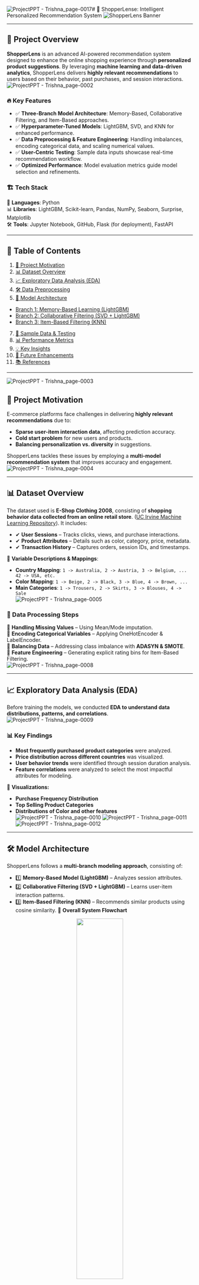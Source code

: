 ![ProjectPPT - Trishna_page-0017](https://github.com/user-attachments/assets/681a5248-c9c0-45fc-bc03-ebf5b3acc4fe)# 🛒 ShopperLense: Intelligent Personalized Recommendation System
![ShopperLens Banner](https://github.com/user-attachments/assets/fee9463f-1f6c-4e95-814a-925fbc5d63e5)

---

## 🌟 Project Overview
**ShopperLens** is an advanced AI-powered recommendation system designed to enhance the online shopping experience through **personalized product suggestions**. By leveraging **machine learning and data-driven analytics**, ShopperLens delivers **highly relevant recommendations** to users based on their behavior, past purchases, and session interactions.
![ProjectPPT - Trishna_page-0002](https://github.com/user-attachments/assets/144007d6-1f55-4cce-bdbe-dac02bf2cdee)


### 🔥 **Key Features**
- ✅ **Three-Branch Model Architecture**: Memory-Based, Collaborative Filtering, and Item-Based approaches.
- ✅ **Hyperparameter-Tuned Models**: LightGBM, SVD, and KNN for enhanced performance.
- ✅ **Data Preprocessing & Feature Engineering**: Handling imbalances, encoding categorical data, and scaling numerical values.
- ✅ **User-Centric Testing**: Sample data inputs showcase real-time recommendation workflow.
- ✅ **Optimized Performance**: Model evaluation metrics guide model selection and refinements.

### 🏗 **Tech Stack**
🚀 **Languages**: Python  
📊 **Libraries**: LightGBM, Scikit-learn, Pandas, NumPy, Seaborn, Surprise, Matplotlib  
🛠 **Tools**: Jupyter Notebook, GitHub, Flask (for deployment), FastAPI  

---

## 📌 Table of Contents
1. [🚀 Project Motivation](#-project-motivation)
2. [📊 Dataset Overview](#-dataset-overview)
3. [📈 Exploratory Data Analysis (EDA)](#-exploratory-data-analysis-eda)
4. [🛠 Data Preprocessing](#-data-preprocessing)
5. [📡 Model Architecture](#-model-architecture)
- [Branch 1: Memory-Based Learning (LightGBM)](#-branch-1-memory-based-learning-lightgbm)
- [Branch 2: Collaborative Filtering (SVD + LightGBM)](#-branch-2-collaborative-filtering-svd--lightgbm)
- [Branch 3: Item-Based Filtering (KNN)](#-branch-3-item-based-filtering-knn)
7. [🧪 Sample Data & Testing](#-sample-data--testing)
8. [📊 Performance Metrics](#-performance-metrics)
9. [💡 Key Insights](#-key-insights)
10. [🚀 Future Enhancements](#-future-enhancements)
11. [📚 References](#-references)

---
![ProjectPPT - Trishna_page-0003](https://github.com/user-attachments/assets/740fc2a3-6ef8-430f-bad5-96038eeb80f1)

## 🚀 Project Motivation
E-commerce platforms face challenges in delivering **highly relevant recommendations** due to:
- **Sparse user-item interaction data**, affecting prediction accuracy.
- **Cold start problem** for new users and products.
- **Balancing personalization vs. diversity** in suggestions.

ShopperLens tackles these issues by employing a **multi-model recommendation system** that improves accuracy and engagement.
![ProjectPPT - Trishna_page-0004](https://github.com/user-attachments/assets/27c62f3b-8c48-4ac6-a76f-7f947f812030)

---

## 📊 Dataset Overview
The dataset used is **E-Shop Clothing 2008**, consisting of **shopping behavior data collected from an online retail store**. 
([UC Irvine Machine Learning Repository](https://archive.ics.uci.edu/dataset/553/clickstream+data+for+online+shopping)).
It includes:
- ✔ **User Sessions** – Tracks clicks, views, and purchase interactions.
- ✔ **Product Attributes** – Details such as color, category, price, metadata.
- ✔ **Transaction History** – Captures orders, session IDs, and timestamps.  

📌 **Variable Descriptions & Mappings**:  
- **Country Mapping**: `1 -> Australia, 2 -> Austria, 3 -> Belgium, ... 42 -> USA, etc.`  
- **Color Mapping**: `1 -> Beige, 2 -> Black, 3 -> Blue, 4 -> Brown, ...`  
- **Main Categories**: `1 -> Trousers, 2 -> Skirts, 3 -> Blouses, 4 -> Sale`  
![ProjectPPT - Trishna_page-0005](https://github.com/user-attachments/assets/a0f4dc89-bc48-4893-9917-6b7dab9990dc)

### 📌 Data Processing Steps
🔹 **Handling Missing Values** – Using Mean/Mode imputation.  
🔹 **Encoding Categorical Variables** – Applying OneHotEncoder & LabelEncoder.  
🔹 **Balancing Data** – Addressing class imbalance with **ADASYN & SMOTE**.  
🔹 **Feature Engineering** – Generating explicit rating bins for Item-Based Filtering.  
![ProjectPPT - Trishna_page-0008](https://github.com/user-attachments/assets/a19d301e-d8e3-495d-a931-5b55c3560c00)


---

## 📈 Exploratory Data Analysis (EDA)
Before training the models, we conducted **EDA to understand data distributions, patterns, and correlations**.
![ProjectPPT - Trishna_page-0009](https://github.com/user-attachments/assets/3de27890-ed13-4abf-8c80-fe74c97ae01b)

### 📊 Key Findings
- **Most frequently purchased product categories** were analyzed.
- **Price distribution across different countries** was visualized.
- **User behavior trends** were identified through session duration analysis.
- **Feature correlations** were analyzed to select the most impactful attributes for modeling.

📌 **Visualizations:**
- **Purchase Frequency Distribution**
- **Top Selling Product Categories**
- **Distributions of Color and other features**
![ProjectPPT - Trishna_page-0010](https://github.com/user-attachments/assets/893aec2a-57d2-4df3-81d3-90c067ae2c60)
![ProjectPPT - Trishna_page-0011](https://github.com/user-attachments/assets/52c1b8ae-bed2-4ea0-98eb-5cd859e84b89)
![ProjectPPT - Trishna_page-0012](https://github.com/user-attachments/assets/0ee2c83e-af45-4e2c-8c9d-55abc653da4c)


---

## 🛠 Model Architecture
ShopperLens follows a **multi-branch modeling approach**, consisting of:
- 1️⃣ **Memory-Based Model (LightGBM)** – Analyzes session attributes.
- 2️⃣ **Collaborative Filtering (SVD + LightGBM)** – Learns user-item interaction patterns.
- 3️⃣ **Item-Based Filtering (KNN)** – Recommends similar products using cosine similarity.
📌 **Overall System Flowchart**  
<div align = "center">
<img src="https://github.com/user-attachments/assets/bfd13c0c-f577-40b3-bcc1-8ca1c254de81" style="width:50%;">    
</div>

### **Branch 1: Memory-Based Learning (LightGBM)**
- **Objective:** Predict user preferences based on session attributes.
- **Hyperparameters:** `max_depth=3, n_estimators=4, learning_rate=0.06`
- **Result:** Achieved **80% accuracy** and **AUC score of 0.98**.
- **Use Case:** Works well for users with clear session behavior.
![ProjectPPT - Trishna_page-0014](https://github.com/user-attachments/assets/91807f10-46ee-4da7-8cba-c1d1857be242)

📌 **Outputs:**  
![ProjectPPT - Trishna_page-0015](https://github.com/user-attachments/assets/19a4cdd1-9f3d-431d-b4b5-f45da8ef9339)
![ProjectPPT - Trishna_page-0016](https://github.com/user-attachments/assets/ecfca371-77ff-402a-8093-7d8f17168627)

### **Branch 2: Collaborative Filtering (SVD + LightGBM)**
- **Objective:** Learn user-item relationships for recommendations.
- **Hyperparameters:** `SVD + LightGBM for further refinement`
- **Result:** Achieved **75% accuracy** and **AUC score of 0.97**.
- **Use Case:** Useful for repeat customers with historical data.
![ProjectPPT - Trishna_page-0017](https://github.com/user-attachments/assets/08f2ba94-81e1-41c5-bf30-158eab769dd2)

📌 **Outputs:**  
![ProjectPPT - Trishna_page-0018](https://github.com/user-attachments/assets/5b08d975-3e11-4817-86c2-41482eb3b0c5)
![ProjectPPT - Trishna_page-0019](https://github.com/user-attachments/assets/ccc01cac-aaee-4d90-aca1-41378806ff95)


### **Branch 3: Item-Based Filtering (KNN)**
- **Objective:** Find similar products based on cosine similarity.
- **Hyperparameters:** `K=10 neighbors`
- **Result:** Achieved **RMSE = 0.4777, MAE = 0.3880**.
- **Use Case:** Ideal for similar product suggestions.
![ProjectPPT - Trishna_page-0020](https://github.com/user-attachments/assets/824d07b5-f5f4-46f2-8db1-24b946eb7925)

📌 **Outputs:**  
![ProjectPPT - Trishna_page-0021](https://github.com/user-attachments/assets/7cde6caf-1196-418d-bb4c-ce8b6c6883b8)
![ProjectPPT - Trishna_page-0022](https://github.com/user-attachments/assets/8c370925-50f9-4cbd-85da-d20a470a8c51)


---

## 🧪 Sample Data & Testing
ShopperLens uses sample test cases to **validate recommendation accuracy**.

### 📌 Sample Test Case Workflow:
- 1️⃣ **New User Data Input** – Generates recommendations based on limited session history.
- 2️⃣ **Session-Based Predictions** – Provides product recommendations using LightGBM.
- 3️⃣ **Personalized Recommendation Output** – Displays top predicted products based on model rankings.  

📌 **Sample Code Execution:**
```python
new_data_point = pd.DataFrame({
    'year': [2008], 'month': [5], 'day': [10], 'price': [20],
    'order': [3], 'country': [1], 'page 1 (main category)': [2],
    'page 2 (clothing model)': ['A11'], 'location': [2],
    'model photography': [1], 'price 2': [1], 'page': [2]
})
recommendations = lgb_model.predict(preprocessor.transform(new_data_point))
print("Recommended Product Colors:", recommendations)
```
📌 **Visualization of Recommendations:**
![Recommendation Output](https://github.com/user-attachments/assets/shopperlens-recommendations)
# Add Branch 1,2,3 recommendations here 

---

## 📊 Performance Metrics
| **Model** | **Accuracy / RMSE** | **AUC Score** | **Strengths** | **Weaknesses** |
|-----------|-----------------|------------|------------|-------------|
| LightGBM | **80%** | **0.98** | Session-based, high accuracy | Limited interpretability |
| SVD + LightGBM | **75%** | **0.97** | Works well with sparse data | Cold start issue |
| KNN | **RMSE 0.4777** | N/A | Finds similar products | Sensitive to K hyperparameter |

The results indicate that **LightGBM provides the highest accuracy**, making it suitable for session-based predictions, while **SVD + LightGBM effectively captures user-item relationships**. **KNN serves as a complementary approach**, improving recommendations based on item similarity.

---

## 💡 Key Insights
📌 **Memory-Based Learning** provides high accuracy but requires well-defined session attributes.  
📌 **Collaborative Filtering** captures hidden patterns but is affected by data sparsity.  
📌 **Item-Based Filtering** is highly interpretable but sensitive to hyperparameter tuning.  

---

## 🚀 Future Enhancements
🔹 **Hybrid Approach** – Combining Memory-Based and Collaborative Filtering.  
🔹 **Real-Time API Deployment** – Flask/FastAPI for live recommendations.  
🔹 **Enhanced Feature Engineering** – Incorporating behavioral analytics.

---

## 📚 References
📖 [LightGBM Documentation](https://lightgbm.readthedocs.io/)  
📖 [Surprise Library for Collaborative Filtering](https://surpriselib.com/)  
📖 [Scikit-Learn Documentation](https://scikit-learn.org/)  
📖 [Dataset (UC Irvine Machine Learning Repository)](https://archive.ics.uci.edu/dataset/553/clickstream+data+for+online+shopping)  
---

## 📌 Get in Touch
📧 pranavsharma1395@gmail.com  
🔗 [LinkedIn](www.linkedin.com/in/pranav-sharma-180895120)  
🔗 [GitHub]([https://github.com/user/ShopperLens](https://github.com/Pranavsharma13))  

🚀 *"Optimizing E-Commerce with AI-Powered Personalized Recommendations!"*
